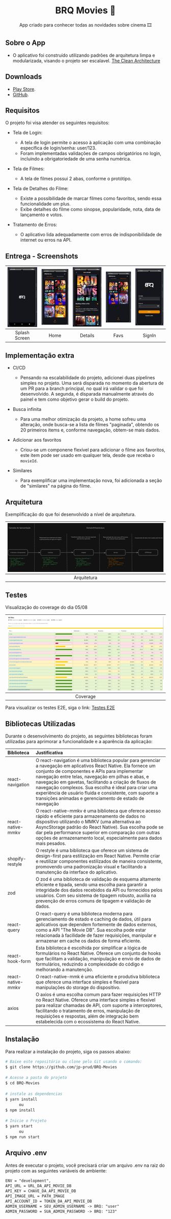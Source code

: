 <h1 align="center">BRQ Movies 🎥</h1>

<p align="center">App criado para conhecer todas as novidades sobre cinema 🎞️</p>

## Sobre o App
- O aplicativo foi construído utilizando padrões de arquitetura limpa e modularizada, visando o projeto ser escalavel. [The Clean Architecture](https://blog.cleancoder.com/uncle-bob/2012/08/13/the-clean-architecture.html)


## Downloads

- [Play Store](https://play.google.com/apps/internaltest/4701704331720763539).
- [GitHub](https://github.com/jp-prud/BRQ-Movies/releases/tag/1.0.0).

## Requisitos

O projeto foi visa atender os seguintes requisitos:

- Tela de Login:
   - A tela de login permite o acesso à aplicação com uma combinação específica de login/senha: user/123.
   - Foram implementadas validações de campos obrigatórios no login, incluindo a obrigatoriedade de uma senha numérica.

- Tela de Filmes:
   - A tela de filmes possui 2 abas, conforme o protótipo.

- Tela de Detalhes do Filme:
   - Existe a possibilidade de marcar filmes como favoritos, sendo essa funcionalidade um plus.
   - Exibe detalhes do filme como sinopse, popularidade, nota, data de lançamento e votos.

- Tratamento de Erros:
   - O aplicativo lida adequadamente com erros de indisponibilidade de internet ou erros na API.

## Entrega - Screenshots

| ![Page1](./.github/resources/Splash.png)  | ![Page2](./.github/resources/Home.png) | ![Page3](./.github/resources/Details.png) | ![Page4](./.github/resources/Favs.png) | ![Page5](./.github/resources/SignIn.png) |
|:---:|:---:|:---:|:---:|:---:|
| Splash Screen | Home | Details | Favs | SignIn |


## Implementação extra

- CI/CD
   - Pensando na escalabilidade do projeto, adicionei duas pipelines simples no projeto. Uma será disparada no momento da abertura de um PR para a branch principal, no qual irá validar o que foi desenvolvido. A segunda, é disparada manualmente através do painel e tem como objetivo gerar o build do projeto.

- Busca infinita
   - Para uma melhor otimização da projeto, a home sofreu uma alteração, onde busca-se a lista de filmes "paginada", obtendo os 20 primeiros items e, conforme navegação, obtem-se mais dados.

- Adicionar aos favoritos
   - Criou-se um componene flexível para adicionar o filme aos favoritos, este item pode ser usado em qualquer tela, desde que receba o `movieId`.

- Similares
   - Para exemplificar uma implementação nova, foi adicionada a seção de "similares" na página do filme.

## Arquitetura

Exemplificação do que foi desenvolvido a nível de arquitetura.

| ![Arquitetura](./.github/resources/Arquitetura.png) |
|:---:|
| Arquitetura |

## Testes

Visualização do coverage do dia 05/08

| ![Coverage](./.github/resources/Coverage.png) |
|:---:|
| Coverage |

Para visualizar os testes E2E, siga o link: [Testes E2E](https://imgur.com/iz2I10C)

## Bibliotecas Utilizadas

Durante o desenvolvimento do projeto, as seguintes bibliotecas foram utilizadas para aprimorar a funcionalidade e a aparência da aplicação:

| Biblioteca             | Justificativa |
| :--------------------- | :------------ |
| react-navigation    | O react-navigation é uma biblioteca popular para gerenciar a navegação em aplicativos React Native. Ela fornece um conjunto de componentes e APIs para implementar navegação entre telas, navegação em pilhas e abas, e navegação em gavetas, facilitando a criação de fluxos de navegação complexos. Sua escolha é ideal para criar uma experiência de usuário fluida e consistente, com suporte a transições animadas e gerenciamento de estado de navegação |
| react-native-mmkv   | O react-native-mmkv é uma biblioteca que oferece acesso rápido e eficiente para armazenamento de dados no dispositivo utilizando o MMKV (uma alternativa ao AsyncStorage padrão do React Native). Sua escolha pode se dar pela performance superior em comparação com outras opções de armazenamento local, especialmente para dados mais pesados. |
| shopify-restyle      | O restyle é uma biblioteca que oferece um sistema de design-first para estilização em React Native. Permite criar e reutilizar componentes estilizados de maneira consistente, promovendo uma padronização visual e facilitando a manutenção da interface do aplicativo. |
| zod                 | O zod é uma biblioteca de validação de esquema altamente eficiente e tipada, sendo uma escolha para garantir a integridade dos dados recebidos da API ou fornecidos pelos usuários. Com seu sistema de tipagem robusto, auxilia na prevenção de erros comuns de tipagem e validação de dados. |
| react-query         | O react-query é uma biblioteca moderna para gerenciamento de estado e caching de dados, útil para aplicativos que dependem fortemente de dados externos, como a API "The Movie DB". Sua escolha pode estar relacionada à facilidade de fazer requisições, manipular e armazenar em cache os dados de forma eficiente. |
| react-hook-form     | Esta biblioteca é escolhida por simplificar a lógica de formulários no React Native. Oferece um conjunto de hooks que facilitam a validação, manipulação e envio de dados de formulários, reduzindo a complexidade do código e melhorando a manutenção. |
| react-native-mmkv   | O react-native-mmk é uma eficiente e produtiva biblioteca que oferece uma interface simples e flexível para manipulações do storage do dispositivo. |
| axios               | O axios é uma escolha comum para fazer requisições HTTP no React Native. Oferece uma interface simples e flexível para realizar chamadas de API, com suporte a interceptores, facilitando o tratamento de erros, manipulação de requisições e respostas, além de integração bem estabelecida com o ecossistema do React Native. |

## Instalação

Para realizar a instalação do projeto, siga os passos abaixo:

```bash
# Baixe este repositório ou clone pelo Git usando o comando:
$ git clone https://github.com/jp-prud/BRQ-Movies

# Acesse a pasta do projeto
$ cd BRQ-Movies

# instale as dependencias
$ yarn install
      ou
$ npm install

# Inicie o Projeto
$ yarn start
      ou
$ npm run start
```

## Arquivo .env

Antes de executar o projeto, você precisará criar um arquivo .env na raiz do projeto com as seguintes variáveis de ambiente:

```
ENV = "development",
API_URL = URL_DA_API_MOVIE_DB
API_KEY = CHAVE_DA_API_MOVIE_DB
API_IMAGE_URL = PATH_IMAGE
API_ACCOUNT_ID = TOKEN_DA_API_MOVIE_DB
ADMIN_USERNAME = SEU_ADMIN_USERNAME -> BRQ: "user"
ADMIN_PASSWORD = SUA_ADMIN_PASSWORD -> BRQ: "123"
```

